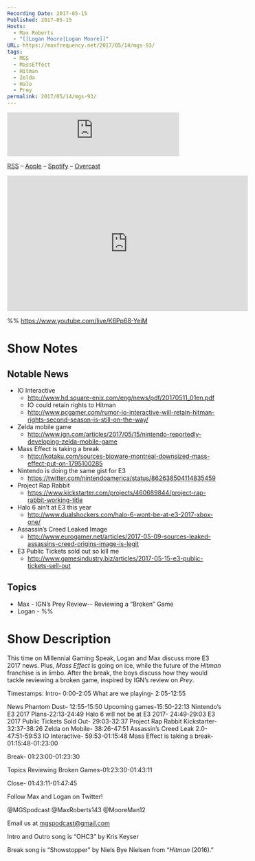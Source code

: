 ```yaml
---
Recording Date: 2017-05-15
Published: 2017-05-15
Hosts:
  - Max Roberts
  - "[[Logan Moore|Logan Moore]]"
URL: https://maxfrequency.net/2017/05/14/mgs-93/
tags:
  - MGS
  - MassEffect
  - Hitman
  - Zelda
  - Halo
  - Prey
permalink: 2017/05/14/mgs-93/
---
```

<iframe src="https://podcasters.spotify.com/pod/show/millennialgamingspeak/embed/episodes/Episode-93-Mass-Effect-Goes-Away--Assassins-Creed-Returns-e1adht8/a-a6ts46a" height="102px" width="400px" frameborder="0" scrolling="no"></iframe>

[RSS](https://anchor.fm/s/74aa3858/podcast/rss) – [Apple](https://podcasts.apple.com/us/podcast/episode-3-gdc-wrap-up/id1000915981?i=1000542222515) – [Spotify](https://open.spotify.com/episode/7wePXT4Bt22LWifVLx3n8y) – [Overcast](https://overcast.fm/+EtIgeWxEU)

<div class=iframe-container>
<iframe width="560" height="315" src="https://www.youtube-nocookie.com/embed/K6Pp68-YeiM?si=4zwPmHCM4qzra5Vy" title="YouTube video player" frameborder="0" allow="accelerometer; autoplay; clipboard-write; encrypted-media; gyroscope; picture-in-picture; web-share" allowfullscreen></iframe>
</div>

%%
https://www.youtube.com/live/K6Pp68-YeiM

# Show Notes

## Notable News

- IO Interactive
	- http://www.hd.square-enix.com/eng/news/pdf/20170511_01en.pdf
	- IO could retain rights to Hitman
	- http://www.pcgamer.com/rumor-io-interactive-will-retain-hitman-rights-second-season-is-still-on-the-way/ 
- Zelda mobile game
	- http://www.ign.com/articles/2017/05/15/nintendo-reportedly-developing-zelda-mobile-game 
- Mass Effect is taking a break
	- http://kotaku.com/sources-bioware-montreal-downsized-mass-effect-put-on-1795100285 
- Nintendo is doing the same gist for E3
	- https://twitter.com/nintendoamerica/status/862638504114835459 
- Project Rap Rabbit
	- https://www.kickstarter.com/projects/460689844/project-rap-rabbit-working-title 
- Halo 6 ain’t at E3 this year
	- http://www.dualshockers.com/halo-6-wont-be-at-e3-2017-xbox-one/
- Assassin’s Creed Leaked Image
	- http://www.eurogamer.net/articles/2017-05-09-sources-leaked-assassins-creed-origins-image-is-legit 
- E3 Public Tickets sold out so kill me
	- http://www.gamesindustry.biz/articles/2017-05-15-e3-public-tickets-sell-out 
## Topics

- Max - IGN’s Prey Review-- Reviewing a “Broken” Game
- Logan - %%
# Show Description

This time on Millennial Gaming Speak, Logan and Max discuss more E3 2017 news. Plus, *Mass Effect* is going on ice, while the future of the *Hitman* franchise is in limbo. After the break, the boys discuss how they would tackle reviewing a broken game, inspired by IGN’s review on *Prey*.

Timestamps:
Intro- 0:00-2:05
What are we playing- 2:05-12:55

News
Phantom Dust– 12:55-15:50
Upcoming games-15:50-22:13
Nintendo’s E3 2017 Plans-22:13-24:49
Halo 6 will not be at E3 2017- 24:49-29:03
E3 2017 Public Tickets Sold Out- 29:03-32:37
Project Rap Rabbit Kickstarter- 32:37-38:26
Zelda on Mobile- 38:26-47:51
Assassin’s Creed Leak 2.0- 47:51-59:53
IO Interactive- 59:53-01:15:48
Mass Effect is taking a break- 01:15:48-01:23:00

Break- 01:23:00-01:23:30

Topics
Reviewing Broken Games-01:23:30-01:43:11

Close- 01:43:11-01:47:45

Follow Max and Logan on Twitter!

@MGSpodcast
@MaxRoberts143
@MooreMan12

Email us at mgspodcast@gmail.com

Intro and Outro song is “OHC3” by Kris Keyser

Break song is “Showstopper” by Niels Bye Nielsen from “*Hitman* (2016).”